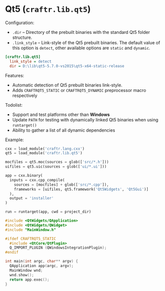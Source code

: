 # Qt5 (`craftr.lib.qt5`)

Configuration:

- `.dir` &ndash; Directory of the prebuilt binaries with the standard Qt5
  folder structure.
- `.link_style` &ndash; Link-style of the Qt5 prebuilt binaries. The default
  value of this option is `detect`, other available options are `static` and
  `dynamic`.

```ini
[craftr.lib.qt5]
  link_style = detect
  dir = D:\lib\qt5-5.7.0-vs2015\qt5-x64-static-release
```

Features:

- Automatic detection of Qt5 prebuilt binaries link-style.
- Adds `CRAFTRQT5_STATIC` or `CRAFTRQT5_DYNAMIC` preprocessor macro respectively

Todolist:

- Support and test platforms other than **Windows**
- Update `PATH` for testing with dynamically linked Qt5 binaries when using
  `runtarget()`
- Ability to gather a list of all dynamic dependencies

Example:

```python
cxx = load_module('craftr.lang.cxx')
qt5 = load_module('craftr.lib.qt5')

mocfiles = qt5.moc(sources = glob(['src/*.h']))
uifiles = qt5.uic(sources = glob(['ui/*.ui']))

app = cxx.binary(
  inputs = cxx.cpp_compile(
    sources = [mocfiles] + glob(['src/*.cpp']),
    frameworks = [uifiles, qt5.framework('Qt5Widgets', 'Qt5Gui')]
  ),
  output = 'installer'
)

run = runtarget(app, cwd = project_dir)
```

```cpp
#include <QtWidgets/QApplication>
#include <QtWidgets/QWidget>
#include "MainWindow.h"

#ifdef CRAFTRQT5_STATIC
  #include <QtCore/QtPlugin>
  Q_IMPORT_PLUGIN (QWindowsIntegrationPlugin);
#endif

int main(int argc, char** argv) {
  QApplication app(argc, argv);
  MainWindow wnd;
  wnd.show();
  return app.exec();
}
```
